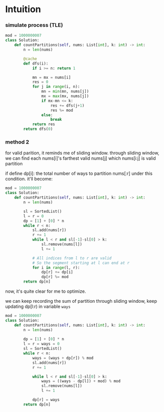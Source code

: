 # Intuition

### simulate process (TLE)

```py
mod = 1000000007
class Solution:
    def countPartitions(self, nums: List[int], k: int) -> int:
        n = len(nums)

        @cache
        def dfs(i):
            if i >= n: return 1

            mn = mx = nums[i]
            res = 0
            for j in range(i, n):
                mn = min(mn, nums[j])
                mx = max(mx, nums[j])
                if mx-mn <= k:
                    res += dfs(j+1)
                    res %= mod
                else:
                    break
            return res
        return dfs(0)
```
    
### method 2

for valid parition, it reminds me of sliding window.
through sliding window, we can find each nums[i]'s farthest valid nums[j] which nums[i:j] is valid partition

if define dp[i]: the total number of ways to partition nums[:r] under this condition.
it'll become:

```py
mod = 1000000007
class Solution:
    def countPartitions(self, nums: List[int], k: int) -> int:
        n = len(nums)

        sl = SortedList()
        l = r = 0
        dp = [1] + [0] * n
        while r < n:
            sl.add(nums[r])
            r += 1
            while l < r and sl[-1]-sl[0] > k:
                sl.remove(nums[l])
                l += 1

            # All indices from l to r are valid
            # So the segment starting at l can end at r
            for i in range(l, r):
                dp[r] += dp[i]
                dp[r] %= mod
        return dp[n]
```

now, it's quite clear for me to optimize.

we can keep recording the sum of partition through sliding window, keep updating dp[l:r) in variable `ways`

```py
mod = 1000000007
class Solution:
    def countPartitions(self, nums: List[int], k: int) -> int:
        n = len(nums)
        
        dp = [1] + [0] * n
        l = r = ways = 0
        sl = SortedList()
        while r < n:
            ways = (ways + dp[r]) % mod
            sl.add(nums[r])
            r += 1

            while l < r and sl[-1]-sl[0] > k:
                ways = ((ways - dp[l]) + mod) % mod
                sl.remove(nums[l])
                l += 1

            dp[r] = ways
        return dp[n]
```
